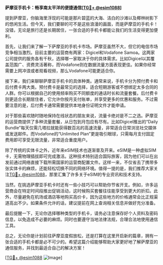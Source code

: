 **萨摩亚手机卡：畅享南太平洋的便捷通信[[TG💪+ @esim1088](https://t.me/s/esim1088)]**

提到萨摩亚，你脑海里浮现的可能是那片碧蓝的大海、洁白的沙滩以及椰林树影下的悠闲生活。但今天，我们要聊的可不是这些浪漫的画面，而是萨摩亚的手机卡！没错，无论是旅行还是长期居住，一张合适的手机卡都能让我们的生活变得更加便利。

首先，让我们来了解一下萨摩亚的手机卡市场。萨摩亚虽然不大，但它的电信市场竞争相当激烈。目前主要的运营商有两家：Digicel和Vodafone Samoa。这两家公司提供的服务各有千秋，选择哪一家取决于你的具体需求。比如Digicel以其覆盖范围广、资费灵活著称，而Vodafone则在数据流量方面表现更佳。如果你经常需要上网冲浪或者观看视频，那么Vodafone可能更适合你。

接下来，我们来聊聊萨摩亚手机卡的具体种类。通常来说，手机卡分为预付费卡和后付费卡两大类。预付费卡是最常见的选择，适合短期游客或不想绑定太多合同的人群。你可以根据自己的使用频率购买不同额度的通话时长和流量套餐。后付费卡则更适合长期居住者，它允许你按月支付账单，并享受更多的优惠和服务。不过需要注意的是，后付费卡通常需要提供本地身份证明文件才能申请。

对于那些喜欢随时随地保持在线状态的朋友来说，流量卡绝对是不二之选。萨摩亚的运营商提供了多种流量套餐，从日包到月包应有尽有。比如Digicel推出的“Daily Bundle”每天仅需几塔拉就能获得数百兆的高速流量，非常适合日常浏览社交媒体或发送邮件。而Vodafone的“Unlimited Plan”更是吸引眼球，只需每月支付固定费用即可享受无限流量，非常适合重度用户。

除了传统的实体卡之外，近年来eSIM技术也逐渐普及开来。eSIM是一种虚拟SIM卡，无需物理插拔即可完成激活。这种技术特别适合国际旅客，因为他们可以在出发前通过网络直接下载所需国家的运营商配置文件。这样一来，不仅省去了携带多张实体卡的麻烦，还能轻松切换不同的网络环境。值得一提的是，我们推荐大家关注[TG💪+ @esim1088](https://t.me/s/esim1088)，那里汇集了许多关于eSIM的专业资讯和技术支持。

当然，在挑选萨摩亚手机卡时还有一些小技巧可以帮助你节省开支。例如，许多运营商会在特定时间段推出促销活动，这时候购买套餐往往能享受到更大的折扣。此外，尽量避免在机场或酒店等地购买高价卡，因为这些地方的价格通常会比正规渠道高出不少。如果条件允许的话，建议提前在网上查询相关信息并做好充分准备。

最后提醒一下，无论你选择哪种类型的手机卡，请务必注意保存好个人资料及密码信息，以免造成不必要的麻烦。同时也要遵守当地法律法规，合理合法地使用通信工具。

总之，无论你是计划前往萨摩亚度假放松，还是打算在这里开启新的篇章，拥有一张合适的手机卡都是必不可少的。希望这篇介绍能够帮助大家更好地了解萨摩亚的通信服务，并找到最适合自己的解决方案！

[[TG💪+ @esim1088](https://t.me/s/esim1088) ![Image](https://i.postimg.cc/4NQfJmqS/Snipaste-2025-05-13-00-14-12.png)]
